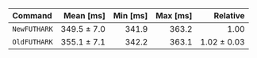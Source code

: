 | Command | Mean [ms] | Min [ms] | Max [ms] | Relative |
|:---|---:|---:|---:|---:|
| `NewFUTHARK` | 349.5 ± 7.0 | 341.9 | 363.2 | 1.00 |
| `OldFUTHARK` | 355.1 ± 7.1 | 342.2 | 363.1 | 1.02 ± 0.03 |
